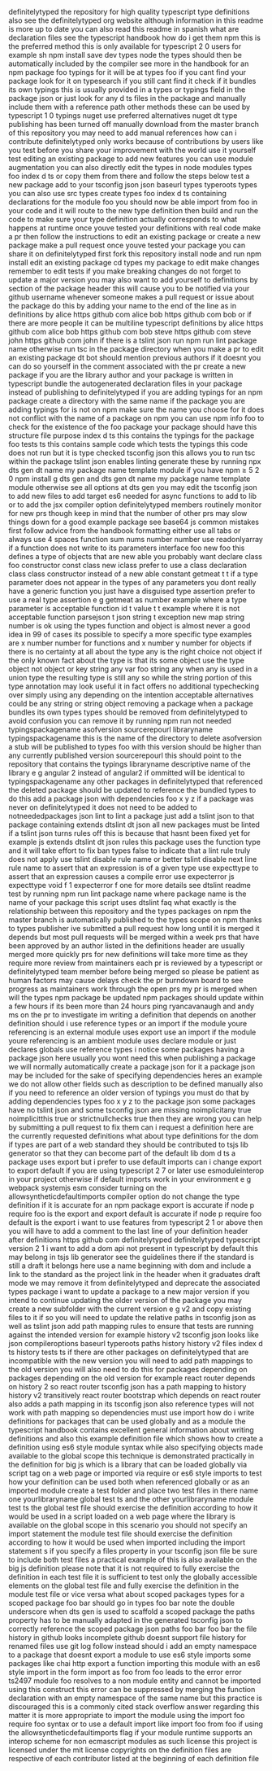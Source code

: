 definitelytyped the repository for high quality typescript type definitions also see the definitelytyped org website although information in this readme is more up to date you can also read this readme in spanish what are declaration files see the typescript handbook how do i get them npm this is the preferred method this is only available for typescript 2 0 users for example sh npm install save dev types node the types should then be automatically included by the compiler see more in the handbook for an npm package foo typings for it will be at types foo if you cant find your package look for it on typesearch if you still cant find it check if it bundles its own typings this is usually provided in a types or typings field in the package json or just look for any d ts files in the package and manually include them with a reference path other methods these can be used by typescript 1 0 typings nuget use preferred alternatives nuget dt type publishing has been turned off manually download from the master branch of this repository you may need to add manual references how can i contribute definitelytyped only works because of contributions by users like you test before you share your improvement with the world use it yourself test editing an existing package to add new features you can use module augmentation you can also directly edit the types in node modules types foo index d ts or copy them from there and follow the steps below test a new package add to your tsconfig json json baseurl types typeroots types you can also use src types create types foo index d ts containing declarations for the module foo you should now be able import from foo in your code and it will route to the new type definition then build and run the code to make sure your type definition actually corresponds to what happens at runtime once youve tested your definitions with real code make a pr then follow the instructions to edit an existing package or create a new package make a pull request once youve tested your package you can share it on definitelytyped first fork this repository install node and run npm install edit an existing package cd types my package to edit make changes remember to edit tests if you make breaking changes do not forget to update a major version you may also want to add yourself to definitions by section of the package header this will cause you to be notified via your github username whenever someone makes a pull request or issue about the package do this by adding your name to the end of the line as in definitions by alice https github com alice bob https github com bob or if there are more people it can be multiline typescript definitions by alice https github com alice bob https github com bob steve https github com steve john https github com john if there is a tslint json run npm run lint package name otherwise run tsc in the package directory when you make a pr to edit an existing package dt bot should mention previous authors if it doesnt you can do so yourself in the comment associated with the pr create a new package if you are the library author and your package is written in typescript bundle the autogenerated declaration files in your package instead of publishing to definitelytyped if you are adding typings for an npm package create a directory with the same name if the package you are adding typings for is not on npm make sure the name you choose for it does not conflict with the name of a package on npm you can use npm info foo to check for the existence of the foo package your package should have this structure file purpose index d ts this contains the typings for the package foo tests ts this contains sample code which tests the typings this code does not run but it is type checked tsconfig json this allows you to run tsc within the package tslint json enables linting generate these by running npx dts gen dt name my package name template module if you have npm ≥ 5 2 0 npm install g dts gen and dts gen dt name my package name template module otherwise see all options at dts gen you may edit the tsconfig json to add new files to add target es6 needed for async functions to add to lib or to add the jsx compiler option definitelytyped members routinely monitor for new prs though keep in mind that the number of other prs may slow things down for a good example package see base64 js common mistakes first follow advice from the handbook formatting either use all tabs or always use 4 spaces function sum nums number number use readonlyarray if a function does not write to its parameters interface foo new foo this defines a type of objects that are new able you probably want declare class foo constructor const class new iclass prefer to use a class declaration class class constructor instead of a new able constant getmeat t t if a type parameter does not appear in the types of any parameters you dont really have a generic function you just have a disguised type assertion prefer to use a real type assertion e g getmeat as number example where a type parameter is acceptable function id t value t t example where it is not acceptable function parsejson t json string t exception new map string number is ok using the types function and object is almost never a good idea in 99 of cases its possible to specify a more specific type examples are x number number for functions and x number y number for objects if there is no certainty at all about the type any is the right choice not object if the only known fact about the type is that its some object use the type object not object or key string any var foo string any when any is used in a union type the resulting type is still any so while the string portion of this type annotation may look useful it in fact offers no additional typechecking over simply using any depending on the intention acceptable alternatives could be any string or string object removing a package when a package bundles its own types types should be removed from definitelytyped to avoid confusion you can remove it by running npm run not needed typingspackagename asofversion sourcerepourl libraryname typingspackagename this is the name of the directory to delete asofversion a stub will be published to types foo with this version should be higher than any currently published version sourcerepourl this should point to the repository that contains the typings libraryname descriptive name of the library e g angular 2 instead of angular2 if ommitted will be identical to typingspackagename any other packages in definitelytyped that referenced the deleted package should be updated to reference the bundled types to do this add a package json with dependencies foo x y z if a package was never on definitelytyped it does not need to be added to notneededpackages json lint to lint a package just add a tslint json to that package containing extends dtslint dt json all new packages must be linted if a tslint json turns rules off this is because that hasnt been fixed yet for example js extends dtslint dt json rules this package uses the function type and it will take effort to fix ban types false to indicate that a lint rule truly does not apply use tslint disable rule name or better tslint disable next line rule name to assert that an expression is of a given type use expecttype to assert that an expression causes a compile error use expecterror js expecttype void f 1 expecterror f one for more details see dtslint readme test by running npm run lint package name where package name is the name of your package this script uses dtslint faq what exactly is the relationship between this repository and the types packages on npm the master branch is automatically published to the types scope on npm thanks to types publisher ive submitted a pull request how long until it is merged it depends but most pull requests will be merged within a week prs that have been approved by an author listed in the definitions header are usually merged more quickly prs for new definitions will take more time as they require more review from maintainers each pr is reviewed by a typescript or definitelytyped team member before being merged so please be patient as human factors may cause delays check the pr burndown board to see progress as maintainers work through the open prs my pr is merged when will the types npm package be updated npm packages should update within a few hours if its been more than 24 hours ping ryancavanaugh and andy ms on the pr to investigate im writing a definition that depends on another definition should i use reference types or an import if the module youre referencing is an external module uses export use an import if the module youre referencing is an ambient module uses declare module or just declares globals use reference types i notice some packages having a package json here usually you wont need this when publishing a package we will normally automatically create a package json for it a package json may be included for the sake of specifying dependencies heres an example we do not allow other fields such as description to be defined manually also if you need to reference an older version of typings you must do that by adding dependencies types foo x y z to the package json some packages have no tslint json and some tsconfig json are missing noimplicitany true noimplicitthis true or strictnullchecks true then they are wrong you can help by submitting a pull request to fix them can i request a definition here are the currently requested definitions what about type definitions for the dom if types are part of a web standard they should be contributed to tsjs lib generator so that they can become part of the default lib dom d ts a package uses export but i prefer to use default imports can i change export to export default if you are using typescript 2 7 or later use esmoduleinterop in your project otherwise if default imports work in your environment e g webpack systemjs esm consider turning on the allowsyntheticdefaultimports compiler option do not change the type definition if it is accurate for an npm package export is accurate if node p require foo is the export and export default is accurate if node p require foo default is the export i want to use features from typescript 2 1 or above then you will have to add a comment to the last line of your definition header after definitions https github com definitelytyped definitelytyped typescript version 2 1 i want to add a dom api not present in typescript by default this may belong in tsjs lib generator see the guidelines there if the standard is still a draft it belongs here use a name beginning with dom and include a link to the standard as the project link in the header when it graduates draft mode we may remove it from definitelytyped and deprecate the associated types package i want to update a package to a new major version if you intend to continue updating the older version of the package you may create a new subfolder with the current version e g v2 and copy existing files to it if so you will need to update the relative paths in tsconfig json as well as tslint json add path mapping rules to ensure that tests are running against the intended version for example history v2 tsconfig json looks like json compileroptions baseurl typeroots paths history history v2 files index d ts history tests ts if there are other packages on definitelytyped that are incompatible with the new version you will need to add path mappings to the old version you will also need to do this for packages depending on packages depending on the old version for example react router depends on history 2 so react router tsconfig json has a path mapping to history history v2 transitively react router bootstrap which depends on react router also adds a path mapping in its tsconfig json also reference types will not work with path mapping so dependencies must use import how do i write definitions for packages that can be used globally and as a module the typescript handbook contains excellent general information about writing definitions and also this example definition file which shows how to create a definition using es6 style module syntax while also specifying objects made available to the global scope this technique is demonstrated practically in the definition for big js which is a library that can be loaded globally via script tag on a web page or imported via require or es6 style imports to test how your definition can be used both when referenced globally or as an imported module create a test folder and place two test files in there name one yourlibraryname global test ts and the other yourlibraryname module test ts the global test file should exercise the definition according to how it would be used in a script loaded on a web page where the library is available on the global scope in this scenario you should not specify an import statement the module test file should exercise the definition according to how it would be used when imported including the import statement s if you specify a files property in your tsconfig json file be sure to include both test files a practical example of this is also available on the big js definition please note that it is not required to fully exercise the definition in each test file it is sufficient to test only the globally accessible elements on the global test file and fully exercise the definition in the module test file or vice versa what about scoped packages types for a scoped package foo bar should go in types foo bar note the double underscore when dts gen is used to scaffold a scoped package the paths property has to be manually adapted in the generated tsconfig json to correctly reference the scoped package json paths foo bar foo bar the file history in github looks incomplete github doesnt support file history for renamed files use git log follow instead should i add an empty namespace to a package that doesnt export a module to use es6 style imports some packages like chai http export a function importing this module with an es6 style import in the form import as foo from foo leads to the error error ts2497 module foo resolves to a non module entity and cannot be imported using this construct this error can be suppressed by merging the function declaration with an empty namespace of the same name but this practice is discouraged this is a commonly cited stack overflow answer regarding this matter it is more appropriate to import the module using the import foo require foo syntax or to use a default import like import foo from foo if using the allowsyntheticdefaultimports flag if your module runtime supports an interop scheme for non ecmascript modules as such license this project is licensed under the mit license copyrights on the definition files are respective of each contributor listed at the beginning of each definition file